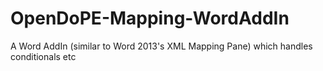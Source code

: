 # OpenDoPE-Mapping-WordAddIn
A Word AddIn (similar to Word 2013's XML Mapping Pane) which handles conditionals etc
